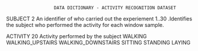                       DATA DICTIONARY - ACTIVITY RECOGNITION DATASET
SUBJECT         2
An identifier of who carried out the experiement
1..30 .Identifies the subject who performed the activity for each window sample.

ACTIVITY   20
Activity performed by the subject
WALKING
WALKING_UPSTAIRS
WALKING_DOWNSTAIRS
SITTING
STANDING
LAYING    


